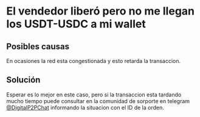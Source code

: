 # El vendedor liberó pero no me llegan los USDT-USDC a mi wallet
## Posibles causas
En ocasiones la red esta congestionada y esto retarda la transaccion.


## Solución
Esperar es lo mejor en este caso, pero si la transaccion esta tardando mucho tiempo puede consultar en la comunidad de sorporte en telegram [@DigitalP2PChat](https://t.me/DigitalP2PChat) informando la situacion con el ID de la orden.
